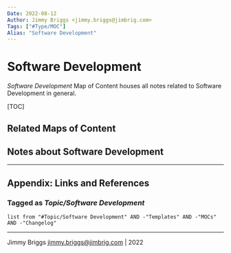 ```yaml
---
Date: 2022-08-12
Author: Jimmy Briggs <jimmy.briggs@jimbrig.com>
Tags: ["#Type/MOC"]
Alias: "Software Development"
---
```


# Software Development

*Software Development* Map of Content houses all notes related to Software Development in general.

[TOC]

## Related Maps of Content

## Notes about Software Development

***

## Appendix: Links and References

### Tagged as *Topic/Software Development*

```dataview
list from "#Topic/Software Development" AND -"Templates" AND -"MOCs" AND -"Changelog"
```

***

Jimmy Briggs <jimmy.briggs@jimbrig.com> | 2022




